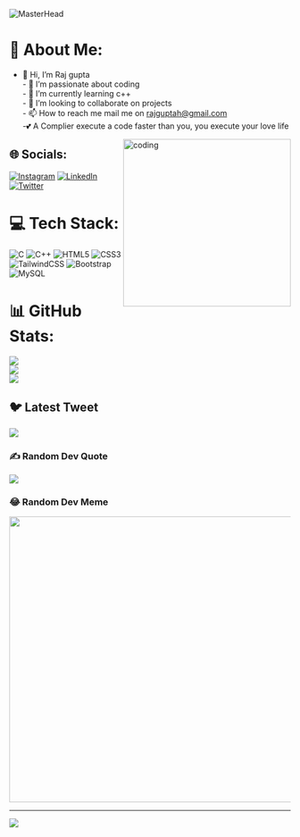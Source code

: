 ![MasterHead](https://media3.giphy.com/media/3osxY9kuM2NGUfvThe/giphy.gif?cid=ecf05e47nhos3b3wa6c1652akn6ehbxuqi0nan2p0turlp2f&rid=giphy.gif&ct=g)
# 💫 About Me:
- 👋 Hi, I’m Raj gupta<br>- 👀 I’m passionate about coding<br>- 🌱 I’m currently learning c++<br>- 💞️ I’m looking to collaborate on projects<br>- 📫 How to reach me mail me on rajguptah@gmail.com<br>-💕 A Complier execute a code faster than you, you execute your love life
<img align="right" alt="coding" width=300 src="https://media3.giphy.com/media/v1.Y2lkPTc5MGI3NjExZmU2NzllNzIyMTIxMmNlZjZkMWEyODlkODQzNjY2MDI4ZmY0MWRlYiZjdD1z/Ll22OhMLAlVDb8UQWe/giphy.gif">

## 🌐 Socials:
[![Instagram](https://img.shields.io/badge/Instagram-%23E4405F.svg?logo=Instagram&logoColor=white)](https://instagram.com/gupta_raj_07) [![LinkedIn](https://img.shields.io/badge/LinkedIn-%230077B5.svg?logo=linkedin&logoColor=white)](https://linkedin.com/in/raj-gupta-49b96a211) [![Twitter](https://img.shields.io/badge/Twitter-%231DA1F2.svg?logo=Twitter&logoColor=white)](https://twitter.com/@rajgupta60121325) 

# 💻 Tech Stack:
![C](https://img.shields.io/badge/c-%2300599C.svg?style=plastic&logo=c&logoColor=white) ![C++](https://img.shields.io/badge/c++-%2300599C.svg?style=plastic&logo=c%2B%2B&logoColor=white) ![HTML5](https://img.shields.io/badge/html5-%23E34F26.svg?style=plastic&logo=html5&logoColor=white) ![CSS3](https://img.shields.io/badge/css3-%231572B6.svg?style=plastic&logo=css3&logoColor=white) ![TailwindCSS](https://img.shields.io/badge/tailwindcss-%2338B2AC.svg?style=plastic&logo=tailwind-css&logoColor=white) ![Bootstrap](https://img.shields.io/badge/bootstrap-%23563D7C.svg?style=plastic&logo=bootstrap&logoColor=white) ![MySQL](https://img.shields.io/badge/mysql-%2300f.svg?style=plastic&logo=mysql&logoColor=white)
# 📊 GitHub Stats:
![](https://github-readme-stats.vercel.app/api?username=rajgupta001&theme=dark&hide_border=false&include_all_commits=false&count_private=false)<br/>
![](https://github-readme-streak-stats.herokuapp.com/?user=rajgupta001&theme=dark&hide_border=false)<br/>
![](https://github-readme-stats.vercel.app/api/top-langs/?username=rajgupta001&theme=dark&hide_border=false&include_all_commits=false&count_private=false&layout=compact)

## 🐦 Latest Tweet
[![](https://gtce.itsvg.in/api?username=@rajgupta60121325)](https://github.com/VishwaGauravIn/github-twitter-card-embed)

### ✍️ Random Dev Quote
![](https://quotes-github-readme.vercel.app/api?type=horizontal&theme=radical)

### 😂 Random Dev Meme
<img src="https://random-memer.herokuapp.com/" width="512px"/>

---
[![](https://visitcount.itsvg.in/api?id=rajgupta001&icon=0&color=0)](https://visitcount.itsvg.in)

<!-- Proudly created with GPRM ( https://gprm.itsvg.in ) -->
